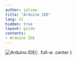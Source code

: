 ```yaml
---
author: jpliew
title: "Arduino IDE"
lang: nl
hidden: true
layout: guide
contents:
- Arduino IDE 
---
```


![Arduino IDE](img/arduino_ide.svg){: .full-w .center }

